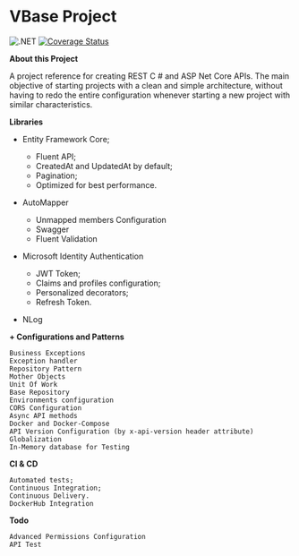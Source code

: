 # **VBase Project**

![.NET](https://github.com/vanderlan/BaseProject/workflows/.NET/badge.svg) [![Coverage Status](https://coveralls.io/repos/github/vanderlan/BaseProject/badge.svg?branch=master)](https://coveralls.io/github/vanderlan/BaseProject?branch=master)

**About this Project**

A project reference for creating REST C # and ASP Net Core APIs.
The main objective of starting projects with a clean and simple architecture, without having to redo the entire configuration whenever starting a new project with similar characteristics.

**Libraries**

+ Entity Framework Core;
	+ Fluent API;
	+ CreatedAt and UpdatedAt by default;
	+ Pagination;
	+ Optimized for best performance.

+ AutoMapper
	+ Unmapped members Configuration
	+ Swagger
	+ Fluent Validation

+ Microsoft Identity Authentication
	+ JWT Token;
	+ Claims and profiles configuration;
	+ Personalized decorators;
	+ Refresh Token.

+ NLog

**+ Configurations and Patterns**

	Business Exceptions
	Exception handler
	Repository Pattern
	Mother Objects
	Unit Of Work
	Base Repository
	Environments configuration
	CORS Configuration
	Async API methods
	Docker and Docker-Compose
	API Version Configuration (by x-api-version header attribute)
	Globalization
	In-Memory database for Testing

**CI & CD**

	Automated tests;
	Continuous Integration;
	Continuous Delivery.
	DockerHub Integration

**Todo**

	Advanced Permissions Configuration
	API Test
